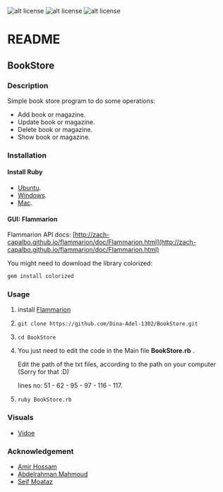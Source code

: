 ![alt license](https://img.shields.io/badge/License-GPL%20V3.0-green "GNU GPL")
![alt license](https://img.shields.io/badge/Language-Ruby-blue)
![alt license](https://img.shields.io/badge/DB-None%20--just%20txt%20files-lightgrey)

README
======

BookStore
--------

### Description
Simple book store program to do some operations: 
*   Add book or magazine. 
*   Update book or magazine.
*   Delete book or magazine.
*   Show book or magazine.

### Installation 

#### Install Ruby 
*   [Ubuntu](https://www.ruby-lang.org/en/documentation/installation/#package-management-systems "Ruby on Ubuntu"). 
*   [Windows](https://www.ruby-lang.org/en/documentation/installation/#rubyinstaller).    
*   [Mac](https://stackify.com/install-ruby-on-your-mac-everything-you-need-to-get-going/). 

#### GUI: Flammarion
Flammarion API docs:
[http://zach-capalbo.github.io/flammarion/doc/Flammarion.html](http://zach-capalbo.github.io/flammarion/doc/Flammarion.html)

You might need to download the library colorized: 
```bash 
gem install colorized
```
### Usage

1.  install [Flammarion](http://zach-capalbo.github.io/flammarion/doc/Flammarion.html)

2.  `git clone https://github.com/Dina-Adel-1302/BookStore.git`

3.  `cd BookStore`
      
4.   You just need to edit the code in the Main file __BookStore.rb__ .
     
     Edit the path of the txt files, according to the path on your computer (Sorry for that :D)
     
     lines no: 51 - 62 - 95 - 97 - 116 - 117.
    
5.   `ruby BookStore.rb`

### Visuals
*   [Vidoe](https://github.com/Dina-Adel-1302/BookStore/blob/main/video.mkv)
     
### Acknowledgement
*    [Amir Hossam](https://github.com/Am1rHossam)
*    [Abdelrahman Mahmoud](https://github.com/abdoalmany)
*    [Seif Moataz](https://github.com/Seifmoataz)


